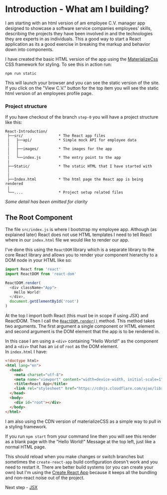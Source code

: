# Introduction - What am I building?

I am starting with an html version of am employee C.V. manager app designed to showcase a 
software service companies employees' skills, describing the projects they have been involved in and the technologies they
are experts in as individuals. This a good way to start a React application as its a good exercise in breaking
the markup and behavior down into components.

I have created the basic HTML version of the app using the [MaterializeCss](http://materializecss.com/) CSS framework for
styling. To see this in action run:

```
npm run static
```

This will launch your browser and you can see the static version of the site. If you click on the "View C.V."
button for the top item you will see the static html version of an employees profile page.

### Project structure

If you have checkout of the branch `step-0` you will have a project structure like this:

``` 
React-Introduction/
 ├──src/                * The React app files
 |   ├──api/            * Simple mock API for employee data
 │   │
 |   ├──images/         * The images for the app
 │   │  
 |   └──index.js        * The entry point to the app
 |
 ├──Static/             * The static HTML that I have started with
 │
 |
 ├──Index.html          * The html page the React app is being rendered 
 |
 └──....                * Project setup related files
```
*Some detail has been omitted for clarity*

## The Root Component

The file `src/index.js` is where I bootstrap my employee app. Although (as explained later) React 
does not use HTML templates I need to tell React where in our `index.html` file we would like to render our app.

I've done this using the `ReactDOM` library which is a separate library to the core React library and allows
you to render your component hierarchy to a DOM node in your HTML like so:

``` javascript
import React from 'react'
import ReactDOM from 'react-dom'

ReactDOM.render(
  <div className="App">
    Hello World!
  </div>,
  document.getElementById('root')
)
```

At the top I import both React (this must be in scope if using JSX) and ReactDOM. Then I call the 
[`ReactDOM.render()`](https://facebook.github.io/react/blog/2015/10/01/react-render-and-top-level-api.html) method. 
This method takes two arguments. The first argument a single component or HTML element and second argument is the DOM element 
that the app is to be rendered in. 

In this case I am using a `<div>` containing "Hello World!" as the component and a `<div>` that has an `id` of `root` as the DOM element.  
In `index.html` I have:

``` html
<!doctype html>
<html lang="en">
  <head>
    <meta charset="utf-8">
    <meta name="viewport" content="width=device-width, initial-scale=1">
    <title>React App</title>
    <link rel="stylesheet" href="https://cdnjs.cloudflare.com/ajax/libs/materialize/0.97.7/css/materialize.min.css">
  </head>
  <body>
    <div id="root"></div>
  </body>
</html>
```

I am also using the CDN version of materializeCSS as a simple way to pull in a styling framework. 

If you run `npm start` from your command line then you 
will see this render as a blank page with the "Hello World!" Message at the top left, just like a normal HTML page.


This should reload when you make changes or switch branches but sometimes the `create-react-app` build configuration doesn't work and you need to restart it. 
There are better build systems (or you can create your own) but I'm using the [Create React App](https://github.com/facebookincubator/create-react-app)
because it keeps all the bundling and non-react noise out of the project.

Next step - [JSX](01-JSX.md)
